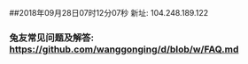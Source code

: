 ##2018年09月28日07时12分07秒 新址: 104.248.189.122
### 兔友常见问题及解答: https://github.com/wanggonging/d/blob/w/FAQ.md

